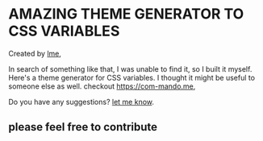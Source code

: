 # AMAZING THEME GENERATOR TO CSS VARIABLES
Created by <a href="https://itaycode.com">lme</a>, 

In search of something like that, I was unable to find it, so I built it myself.
Here's a theme generator for CSS variables.
I thought it might be useful to someone else as well. checkout
 <a href="https://com-mando.me">https://com-mando.me</a>, 


Do you have any suggestions? <a href="mailto:itaycode@gmail.com">let me know</a>.

## please feel free to contribute
